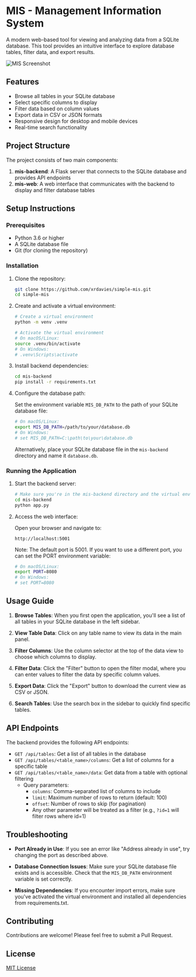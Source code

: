 # MIS - Management Information System

A modern web-based tool for viewing and analyzing data from a SQLite database. This tool provides an intuitive interface to explore database tables, filter data, and export results.

![MIS Screenshot](https://via.placeholder.com/800x450.png?text=MIS+Management+Information+System)

## Features

- Browse all tables in your SQLite database
- Select specific columns to display
- Filter data based on column values
- Export data in CSV or JSON formats
- Responsive design for desktop and mobile devices
- Real-time search functionality

## Project Structure

The project consists of two main components:

1. **mis-backend**: A Flask server that connects to the SQLite database and provides API endpoints
2. **mis-web**: A web interface that communicates with the backend to display and filter database tables

## Setup Instructions

### Prerequisites

- Python 3.6 or higher
- A SQLite database file
- Git (for cloning the repository)

### Installation

1. Clone the repository:
   ```bash
   git clone https://github.com/xrdavies/simple-mis.git
   cd simple-mis
   ```

2. Create and activate a virtual environment:
   ```bash
   # Create a virtual environment
   python -m venv .venv
   
   # Activate the virtual environment
   # On macOS/Linux:
   source .venv/bin/activate
   # On Windows:
   # .venv\Scripts\activate
   ```

3. Install backend dependencies:
   ```bash
   cd mis-backend
   pip install -r requirements.txt
   ```

4. Configure the database path:
   
   Set the environment variable `MIS_DB_PATH` to the path of your SQLite database file:
   ```bash
   # On macOS/Linux:
   export MIS_DB_PATH=/path/to/your/database.db
   # On Windows:
   # set MIS_DB_PATH=C:\path\to\your\database.db
   ```
   
   Alternatively, place your SQLite database file in the `mis-backend` directory and name it `database.db`.

### Running the Application

1. Start the backend server:
   ```bash
   # Make sure you're in the mis-backend directory and the virtual environment is activated
   cd mis-backend
   python app.py
   ```

2. Access the web interface:
   
   Open your browser and navigate to:
   ```
   http://localhost:5001
   ```

   Note: The default port is 5001. If you want to use a different port, you can set the PORT environment variable:
   ```bash
   # On macOS/Linux:
   export PORT=8080
   # On Windows:
   # set PORT=8080
   ```

## Usage Guide

1. **Browse Tables**: When you first open the application, you'll see a list of all tables in your SQLite database in the left sidebar.

2. **View Table Data**: Click on any table name to view its data in the main panel.

3. **Filter Columns**: Use the column selector at the top of the data view to choose which columns to display.

4. **Filter Data**: Click the "Filter" button to open the filter modal, where you can enter values to filter the data by specific column values.

5. **Export Data**: Click the "Export" button to download the current view as CSV or JSON.

6. **Search Tables**: Use the search box in the sidebar to quickly find specific tables.

## API Endpoints

The backend provides the following API endpoints:

- `GET /api/tables`: Get a list of all tables in the database
- `GET /api/tables/<table_name>/columns`: Get a list of columns for a specific table
- `GET /api/tables/<table_name>/data`: Get data from a table with optional filtering
  - Query parameters:
    - `columns`: Comma-separated list of columns to include
    - `limit`: Maximum number of rows to return (default: 100)
    - `offset`: Number of rows to skip (for pagination)
    - Any other parameter will be treated as a filter (e.g., `?id=1` will filter rows where id=1)

## Troubleshooting

- **Port Already in Use**: If you see an error like "Address already in use", try changing the port as described above.

- **Database Connection Issues**: Make sure your SQLite database file exists and is accessible. Check that the `MIS_DB_PATH` environment variable is set correctly.

- **Missing Dependencies**: If you encounter import errors, make sure you've activated the virtual environment and installed all dependencies from requirements.txt.

## Contributing

Contributions are welcome! Please feel free to submit a Pull Request.

## License

[MIT License](LICENSE)
